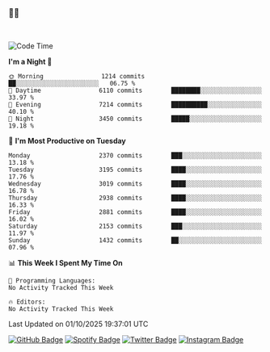 ### 🤙🍺

<!-- <a href="https://github-readme-stats.vercel.app/api?username=hzak2xx&count_private=true&show_icons=true&theme=dracula">
  <img align="center" src="https://github-readme-stats.vercel.app/api?username=hzak2xx&count_private=true&show_icons=true&theme=dracula" />
</a>
</br> -->
</br>

<!--START_SECTION:waka-->
![Code Time](http://img.shields.io/badge/Code%20Time-4%2C209%20hrs%2040%20mins-blue)

**I'm a Night 🦉** 

```text
🌞 Morning                1214 commits        ██░░░░░░░░░░░░░░░░░░░░░░░   06.75 % 
🌆 Daytime                6110 commits        ████████░░░░░░░░░░░░░░░░░   33.97 % 
🌃 Evening                7214 commits        ██████████░░░░░░░░░░░░░░░   40.10 % 
🌙 Night                  3450 commits        █████░░░░░░░░░░░░░░░░░░░░   19.18 % 
```
📅 **I'm Most Productive on Tuesday** 

```text
Monday                   2370 commits        ███░░░░░░░░░░░░░░░░░░░░░░   13.18 % 
Tuesday                  3195 commits        ████░░░░░░░░░░░░░░░░░░░░░   17.76 % 
Wednesday                3019 commits        ████░░░░░░░░░░░░░░░░░░░░░   16.78 % 
Thursday                 2938 commits        ████░░░░░░░░░░░░░░░░░░░░░   16.33 % 
Friday                   2881 commits        ████░░░░░░░░░░░░░░░░░░░░░   16.02 % 
Saturday                 2153 commits        ███░░░░░░░░░░░░░░░░░░░░░░   11.97 % 
Sunday                   1432 commits        ██░░░░░░░░░░░░░░░░░░░░░░░   07.96 % 
```


📊 **This Week I Spent My Time On** 

```text
💬 Programming Languages: 
No Activity Tracked This Week

🔥 Editors: 
No Activity Tracked This Week
```


 Last Updated on 01/10/2025 19:37:01 UTC
<!--END_SECTION:waka-->

[![GitHub Badge](https://img.shields.io/badge/GitHub-100000?style=for-the-badge&logo=github&logoColor=white)](https://github.com/hzak2xx)
[![Spotify Badge](https://img.shields.io/badge/Spotify-1ED760?&style=for-the-badge&logo=spotify&logoColor=white)](https://open.spotify.com/user/uf90s6sbbh75a1mt44clkhkvf)
[![Twitter Badge](https://img.shields.io/badge/Twitter-1DA1F2?style=for-the-badge&logo=twitter&logoColor=white)](https://twitter.com/hzak2xx)
[![Instagram Badge](https://img.shields.io/badge/Instagram-E4405F?style=for-the-badge&logo=instagram&logoColor=white)](https://www.instagram.com/hzak2xx/)
